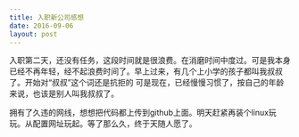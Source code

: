 ```yaml
---
title: 入职新公司感想
date: 2016-09-06
layout: post
---
```


入职第二天，还没有任务，这段时间就是很浪费。在消磨时间中度过。可是我本身已经不再年轻，经不起浪费时间了。早上过来，有几个上小学的孩子都叫我叔叔了。开始对“叔叔”这个词还是抗拒的
可是现在，已经慢慢习惯了，按自己的年龄来说，也该是别人叫我叔叔了。

拥有了久违的网线，想想把代码都上传到github上面。明天赶紧再装个linux玩玩。从配置网址玩起。等了那么久，终于天随人愿了。
